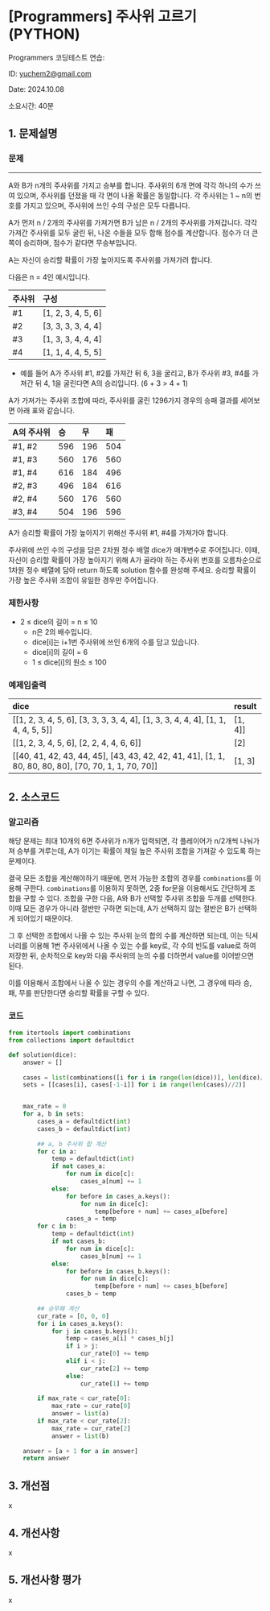 # [Programmers] 주사위 고르기 (PYTHON)
Programmers 코딩테스트 연습: 

ID: yuchem2@gmail.com

Date: 2024.10.08

소요시간: 40분

## 1. 문제설명

### 문제
---
A와 B가 n개의 주사위를 가지고 승부를 합니다. 주사위의 6개 면에 각각 하나의 수가 쓰여 있으며, 주사위를 던졌을 때 각 면이 나올 확률은 동일합니다. 각 주사위는 1 ~ n의 번호를 가지고 있으며, 주사위에 쓰인 수의 구성은 모두 다릅니다.

A가 먼저 n / 2개의 주사위를 가져가면 B가 남은 n / 2개의 주사위를 가져갑니다. 각각 가져간 주사위를 모두 굴린 뒤, 나온 수들을 모두 합해 점수를 계산합니다. 점수가 더 큰 쪽이 승리하며, 점수가 같다면 무승부입니다.

A는 자신이 승리할 확률이 가장 높아지도록 주사위를 가져가려 합니다.

다음은 n = 4인 예시입니다.

|주사위 |	구성 |
| :-- | :-- |
|#1|	[1, 2, 3, 4, 5, 6]|
|#2|	[3, 3, 3, 3, 4, 4]|
|#3|	[1, 3, 3, 4, 4, 4]|
|#4|	[1, 1, 4, 4, 5, 5]|

+ 예를 들어 A가 주사위 #1, #2를 가져간 뒤 6, 3을 굴리고, B가 주사위 #3, #4를 가져간 뒤 4, 1을 굴린다면 A의 승리입니다. (6 + 3 > 4 + 1)


A가 가져가는 주사위 조합에 따라, 주사위를 굴린 1296가지 경우의 승패 결과를 세어보면 아래 표와 같습니다.

|A의 주사위	|승|	무|	패|
| :-- | :-- | :-- | :-- |
|#1, #2|	596|	196|	504|
|#1, #3|	560|	176|	560|
|#1, #4|	616|	184|	496|
|#2, #3|	496|	184|	616|
|#2, #4|	560|	176|	560|
|#3, #4|	504|	196|	596|

A가 승리할 확률이 가장 높아지기 위해선 주사위 #1, #4를 가져가야 합니다.

주사위에 쓰인 수의 구성을 담은 2차원 정수 배열 dice가 매개변수로 주어집니다. 이때, 자신이 승리할 확률이 가장 높아지기 위해 A가 골라야 하는 주사위 번호를 오름차순으로 1차원 정수 배열에 담아 return 하도록 solution 함수를 완성해 주세요. 승리할 확률이 가장 높은 주사위 조합이 유일한 경우만 주어집니다.


### 제한사항
+ 2 ≤ dice의 길이 = n ≤ 10
  + n은 2의 배수입니다.
  + dice[i]는 i+1번 주사위에 쓰인 6개의 수를 담고 있습니다.
  + dice[i]의 길이 = 6
  + 1 ≤ dice[i]의 원소 ≤ 100
 
### 예제입출력

|dice |	result |
| :-- | :-- |
|[[1, 2, 3, 4, 5, 6], [3, 3, 3, 3, 4, 4], [1, 3, 3, 4, 4, 4], [1, 1, 4, 4, 5, 5]]|	[1, 4]]|
|[[1, 2, 3, 4, 5, 6], [2, 2, 4, 4, 6, 6]]|	[2]|
|[[40, 41, 42, 43, 44, 45], [43, 43, 42, 42, 41, 41], [1, 1, 80, 80, 80, 80], [70, 70, 1, 1, 70, 70]]|	[1, 3]|


## 2. 소스코드

### 알고리즘
해당 문제는 최대 10개의 6면 주사위가 n개가 입력되면, 각 플레이어가 n/2개씩 나눠가져 승부를 겨루는데, A가 이기는 확률이 제일 높은 주사위 조합을 가져갈 수 있도록 하는 문제이다.

결국 모든 조합을 계산해야하기 때문에, 먼저 가능한 조합의 경우를 `combinations`를 이용해 구한다. `combinations`를 이용하지 못하면, 2중 for문을 이용해서도 간단하게 조합을 구할 수 있다.
조합을 구한 다음, A와 B가 선택할 주사위 조합을 두개를 선택한다. 이때 모든 경우가 아니라 절반만 구하면 되는데, A가 선택하지 않는 절반은 B가 선택하게 되어있기 때문이다.

그 후 선택한 조합에서 나올 수 있는 주사위 눈의 합의 수를 계산하면 되는데, 이는 딕셔너리를 이용해 1번 주사위에서 나올 수 있는 수를 key로, 각 수의 빈도를 value로 하여 저장한 뒤, 순차적으로 key와 다음 주사위의 눈의 수를 더하면서 value를 이어받으면 된다.

이를 이용해서 조합에서 나올 수 있는 경우의 수를 계산하고 나면, 그 경우에 따라 승, 패, 무를 판단한다면 승리할 확률을 구할 수 있다.


### 코드
```python
from itertools import combinations
from collections import defaultdict

def solution(dice):
    answer = []
    
    cases = list(combinations([i for i in range(len(dice))], len(dice)//2))
    sets = [[cases[i], cases[-1-i]] for i in range(len(cases)//2)]


    max_rate = 0
    for a, b in sets:
        cases_a = defaultdict(int)
        cases_b = defaultdict(int)
        
        ## a, b 주사위 합 계산
        for c in a:
            temp = defaultdict(int)
            if not cases_a:
                for num in dice[c]:
                    cases_a[num] += 1
            else:
                for before in cases_a.keys():
                    for num in dice[c]:
                        temp[before + num] += cases_a[before]
                cases_a = temp
        for c in b:
            temp = defaultdict(int)
            if not cases_b:
                for num in dice[c]:
                    cases_b[num] += 1
            else:
                for before in cases_b.keys():
                    for num in dice[c]:
                        temp[before + num] += cases_b[before]
                cases_b = temp
        
        ## 승무패 계산
        cur_rate = [0, 0, 0]
        for i in cases_a.keys():
            for j in cases_b.keys():
                temp = cases_a[i] * cases_b[j]
                if i > j:
                    cur_rate[0] += temp
                elif i < j:
                    cur_rate[2] += temp
                else:
                    cur_rate[1] += temp
        
        if max_rate < cur_rate[0]:
            max_rate = cur_rate[0]
            answer = list(a)
        if max_rate < cur_rate[2]:
            max_rate = cur_rate[2]
            answer = list(b)
            
    answer = [a + 1 for a in answer]
    return answer
```
## 3. 개선점
x
## 4. 개선사항
x
## 5. 개선사항 평가
x
